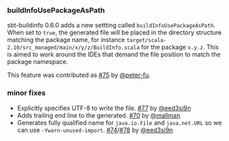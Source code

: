   [@eed3si9n]: https://github.com/eed3si9n
  [@mallman]: https://github.com/mallman
  [@peter-fu]: https://github.com/peter-fu
  [70]: https://github.com/sbt/sbt-buildinfo/pull/70
  [75]: https://github.com/sbt/sbt-buildinfo/pull/75
  [77]: https://github.com/sbt/sbt-buildinfo/pull/77
  [78]: https://github.com/sbt/sbt-buildinfo/pull/78
  [74]: https://github.com/sbt/sbt-buildinfo/issues/74

### buildInfoUsePackageAsPath

sbt-buildinfo 0.6.0 adds a new settting called `buildInfoUsePackageAsPath`.
When set to `true`, the generated file will be placed in the directory structure matching the package name, for instance `target/scala-2.10/src_managed/main/x/y/z/BuildInfo.scala` for the package `x.y.z`. This is aimed to work around the IDEs that demand the file position to match the package namespace.

This feature was contributed as [#75][75] by [@peter-fu][@peter-fu].

### minor fixes

- Explicitly specifies UTF-8 to write the file. [#77][77] by [@eed3si9n][@eed3si9n]
- Adds trailing end line to the generated. [#70][70] by [@mallman][@mallman]
- Generates fully qualified name for `java.io.File` and `java.net.URL` so we can use `-Ywarn-unused-import`. [#74][74]/[#78][78] by [@eed3si9n][@eed3si9n]
